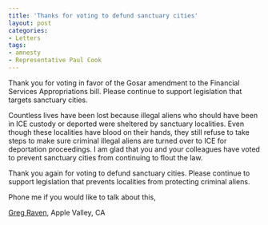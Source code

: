 ```yaml
---
title: 'Thanks for voting to defund sanctuary cities'
layout: post
categories:
- Letters
tags:
- amnesty
- Representative Paul Cook
---
```


Thank you for voting in favor of the Gosar amendment to the Financial Services Appropriations bill. Please continue to support legislation that targets sanctuary cities.

Countless lives have been lost because illegal aliens who should have been in ICE custody or deported were sheltered by sanctuary localities. Even though these localities have blood on their hands, they still refuse to take steps to make sure criminal illegal aliens are turned over to ICE for deportation proceedings. I am glad that you and your colleagues have voted to prevent sanctuary cities from continuing to flout the law.

Thank you again for voting to defund sanctuary cities. Please continue to support legislation that prevents localities from protecting criminal aliens.

Phone me if you would like to talk about this,

[Greg Raven](https://www.gregraven.org), Apple Valley, CA